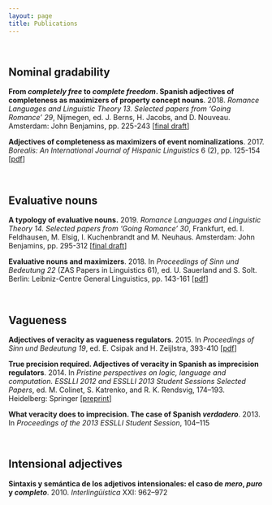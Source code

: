 ```yaml
---
layout: page
title: Publications
---
```


<br/>

## Nominal gradability

**From _completely free_ to _complete freedom_. Spanish adjectives of completeness as maximizers of property concept nouns**. 2018. _Romance Languages and Linguistic Theory 13. Selected papers from ‘Going Romance’ 29_, Nijmegen, ed. J. Berns, H. Jacobs, and D. Nouveau. Amsterdam: John Benjamins, pp. 225-243 [[final draft](work/masia_gr29_draft.pdf)]

**Adjectives of completeness as maximizers of event nominalizations**. 2017. _Borealis: An International Journal of Hispanic Linguistics_ 6 (2), pp. 125-154 [[pdf](work/masia17_maximizersofeventnominalizations.pdf)]

<br/>

## Evaluative nouns

**A typology of evaluative nouns.** 2019. _Romance Languages and Linguistic Theory 14. Selected papers from ‘Going Romance’ 30_, Frankfurt, ed. I. Feldhausen, M. Elsig, I. Kuchenbrandt and M. Neuhaus. Amsterdam: John Benjamins, pp. 295-312 [[final draft](work/masia19_typologyofevaluativenouns.pdf)]

**Evaluative nouns and maximizers**. 2018. In _Proceedings of Sinn und Bedeutung 22_ (ZAS Papers in Linguistics 61), ed. U. Sauerland and S. Solt. Berlin: Leibniz-Centre General Linguistics, pp. 143-161 [[pdf](work/masia-sub22.pdf)]

<br/>

## Vagueness

**Adjectives of veracity as vagueness regulators**. 2015. In _Proceedings of Sinn und Bedeutung 19_, ed. E. Csipak and H. Zeijlstra, 393-410 [[pdf](work/MASIA-SuB19.pdf)]

**True precision required. Adjectives of veracity in Spanish as imprecision regulators**. 2014. In _Pristine perspectives on logic, language and computation. ESSLLI 2012 and ESSLLI 2013 Student Sessions Selected Papers_, ed. M. Colinet, S. Katrenko, and R. K. Rendsvig, 174–193. Heidelberg: Springer [[preprint](work/masia_trueprecision_web.pdf)]

**What veracity does to imprecision. The case of Spanish _verdadero_**. 2013. In _Proceedings of the 2013 ESSLLI Student Session_, 104–115

<br/>

## Intensional adjectives

**Sintaxis y semántica de los adjetivos intensionales: el caso de _mero_, _puro_ y _completo_**. 2010. _Interlingüística_ XXI: 962–972


